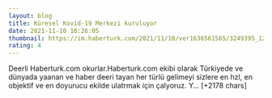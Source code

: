 ```yaml
--- 
layout: blog
title: Küresel Kovid-19 Merkezi kuruluyor
date: 2021-11-10 16:26:05
thumbnail: https://im.haberturk.com/2021/11/10/ver1636561565/3249395_1200x627.jpg
rating: 4
---
```

Deerli Haberturk.com okurlar.Haberturk.com ekibi olarak Türkiyede ve dünyada yaanan ve haber deeri tayan her türlü gelimeyi sizlere en hzl, en objektif ve en doyurucu ekilde ulatrmak için çalyoruz. Y… [+2178 chars]
